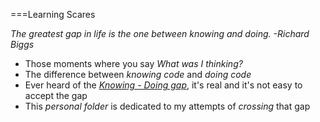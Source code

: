 
===Learning Scares  


_The greatest gap in life is the one between knowing and doing. -Richard Biggs_    


* Those moments where you say _What was I thinking?_  
* The difference between _knowing code_ and _doing code_  
* Ever heard of the [_Knowing - Doing gap_](https://xplane.com/the-knowing-doing-gap/), it's real and it's not easy to accept the gap  
* This _personal folder_ is dedicated to my attempts of _crossing_ that gap  





